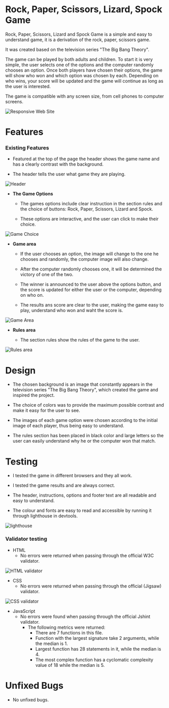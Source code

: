 # Rock, Paper, Scissors, Lizard, Spock Game

Rock, Paper, Scissors, Lizard and Spock Game is a simple and easy to understand game, it is a derivation of the rock, paper, scissors game.

It was created based on the television series "The Big Bang Theory".

The game can be played by both adults and children. To start it is very simple, the user selects one of the options and the computer randomly chooses an option. Once both players have chosen their options, the game will show who won and which option was chosen by each. Depending on who wins, your score will be updated and the game will continue as long as the user is interested.

The game is compatible with any screen size, from cell phones to computer screens.

![Responsive Web Site](../second-project/assets/image/screenshots/responsive%20design.JPG)

# Features

### Existing Features

- Featured at the top of the page the header shows the game name and has a clearly contrast with the background.

- The header tells the user what game they are playing.

![Header](../second-project/assets/image/screenshots/header.JPG)

- __The Game Options__

    - The games options include clear instruction in the section rules and the choice of buttons: Rock, Paper, Scissors, Lizard and Spock. 

    - These options are interactive, and the user can click to make their choice.

![Game Choice](../second-project/assets/image/screenshots/buttons.JPG)

- __Game area__

    - If the user chooses an option, the image will change to the one he chooses and randomly, the computer image will also change.

    - After the computer randomly chooses one, it will be determined the victory of one of the two.

    - The winner is announced to the user above the options button, and the score is updated for either the user or the computer, depending on who on.

    - The results ans score are clear to the user, making the game easy to play, understand who won and waht the score is.

![Game Area](../second-project/assets/image/screenshots/game-area.JPG)

- __Rules area__

     - The section rules show the rules of the game to the user.

![Rules area](../second-project/assets/image/screenshots/rules.JPG)

# Design

- The chosen background is an image that constantly appears in the television series "The Big Bang Theory", which created the game and inspired the project.

- The choice of colors was to provide the maximum possible contrast and make it easy for the user to see.

- The images of each game option were chosen according to the initial image of each player, thus being easy to understand.

- The rules section has been placed in black color and large letters so the user can easily understand why he or the computer won that match.

# Testing

- I tested the game in different browsers and they all work.   

- I tested the game results and are always correct.

- The header, instructions, options and footer text are all readable and easy to understand.

- The colour and fonts are easy to read and accessible by running it through lighthouse in devtools.

![lighthouse](../second-project/assets/image/screenshots/lighthouse.JPG)

### Validator testing

- HTML
    - No errors were returned when passing through the official W3C validator.

![HTML validator](../second-project/assets/image/screenshots/HTML%20validator.JPG)

- CSS
    - No errors were returned when passing through the official (Jigsaw) validator.

![CSS validator](../second-project/assets/image/screenshots/CSS%20validator.JPG)

- JavaScript
    - No errors were found when passing through the official Jshint validator.
        - The following metrics were returned:
            - There are 7 functions in this file.
            - Function with the largest signature take 2 arguments, while the median is 1.
            - Largest function has 28 statements in it, while the median is 4.
            - The most complex function has a cyclomatic complexity value of 18 while the median is 5.

# Unfixed Bugs

- No unfixed bugs.

